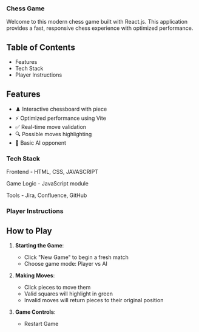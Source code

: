### Chess Game 
Welcome to this modern chess game built with React.js.  This application provides a fast, responsive chess experience with optimized performance.

## Table of Contents
- Features
- Tech Stack
- Player Instructions

  
## Features

- ♟️ Interactive chessboard with piece
- ⚡ Optimized performance using Vite
- ✅ Real-time move validation
- 🔍 Possible moves highlighting
- 🤖 Basic AI opponent



### Tech Stack
Frontend      -  HTML, CSS, JAVASCRIPT

Game Logic    -  JavaScript module

Tools         -  Jira, Confluence, GitHub




### Player Instructions

## How to Play

1. **Starting the Game**:
   - Click "New Game" to begin a fresh match
   - Choose game mode: Player vs AI 
   

2. **Making Moves**:
   - Click pieces to move them
   - Valid squares will highlight in green
   - Invalid moves will return pieces to their original position

3. **Game Controls**:
   - Restart Game

